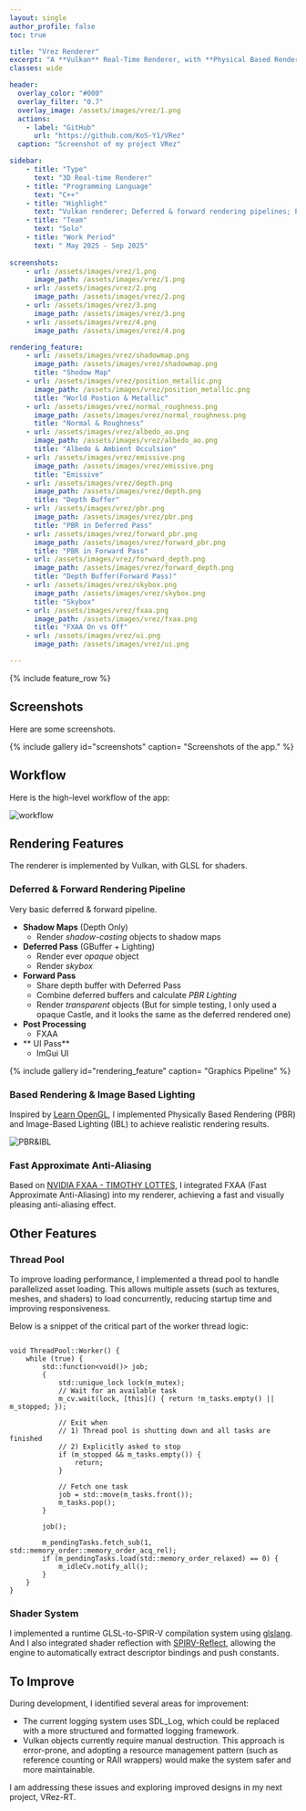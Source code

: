 ```yaml
---
layout: single
author_profile: false
toc: true

title: "Vrez Renderer"
excerpt: "A **Vulkan** Real-Time Renderer, with **Physical Based Rendering**, **Image Based Lighting**,**Forward + Deferred Pipelines**, **Shadow Map**, and **FXAA**."
classes: wide

header:
  overlay_color: "#000"
  overlay_filter: "0.7"
  overlay_image: /assets/images/vrez/1.png
  actions:
    - label: "GitHub"
      url: "https://github.com/KoS-Y1/VRez"
  caption: "Screenshot of my project VRez"

sidebar:
    - title: "Type"
      text: "3D Real-time Renderer"
    - title: "Programming Language"
      text: "C++"
    - title: "Highlight"
      text: "Vulkan renderer; Deferred & forward rendering pipelines; Physically Based Rendering; Image Based Lighting; Shadow Map; FXAA"
    - title: "Team"
      text: "Solo"
    - title: "Work Period"
      text: " May 2025 - Sep 2025"
    
screenshots:
    - url: /assets/images/vrez/1.png
      image_path: /assets/images/vrez/1.png
    - url: /assets/images/vrez/2.png
      image_path: /assets/images/vrez/2.png
    - url: /assets/images/vrez/3.png
      image_path: /assets/images/vrez/3.png    
    - url: /assets/images/vrez/4.png
      image_path: /assets/images/vrez/4.png

rendering_feature:
    - url: /assets/images/vrez/shadowmap.png
      image_path: /assets/images/vrez/shadowmap.png
      title: "Shodow Map"
    - url: /assets/images/vrez/position_metallic.png
      image_path: /assets/images/vrez/position_metallic.png
      title: "World Postion & Metallic"
    - url: /assets/images/vrez/normal_roughness.png
      image_path: /assets/images/vrez/normal_roughness.png  
      title: "Normal & Roughness"  
    - url: /assets/images/vrez/albedo_ao.png
      image_path: /assets/images/vrez/albedo_ao.png
      title: "Albedo & Ambient Occulsion"
    - url: /assets/images/vrez/emissive.png
      image_path: /assets/images/vrez/emissive.png
      title: "Emissive"
    - url: /assets/images/vrez/depth.png
      image_path: /assets/images/vrez/depth.png
      title: "Depth Buffer"
    - url: /assets/images/vrez/pbr.png
      image_path: /assets/images/vrez/pbr.png
      title: "PBR in Deferred Pass"
    - url: /assets/images/vrez/forward_pbr.png
      image_path: /assets/images/vrez/forward_pbr.png
      title: "PBR in Forward Pass"     
    - url: /assets/images/vrez/forward_depth.png
      image_path: /assets/images/vrez/forward_depth.png
      title: "Depth Buffer(Forward Pass)"   
    - url: /assets/images/vrez/skybox.png
      image_path: /assets/images/vrez/skybox.png
      title: "Skybox"       
    - url: /assets/images/vrez/fxaa.png
      image_path: /assets/images/vrez/fxaa.png
      title: "FXAA On vs Off"         
    - url: /assets/images/vrez/ui.png
      image_path: /assets/images/vrez/ui.png

---
```

{% include feature_row %}

## Screenshots

Here are some screenshots.

{% include gallery id="screenshots" caption= "Screenshots of the app." %}

## Workflow

Here is the high-level workflow of the app:

![workflow](/assets/images/vrez/workflow.png)

## Rendering Features

The renderer is implemented by Vulkan, with GLSL for shaders.

### Deferred & Forward Rendering Pipeline

Very basic deferred & forward pipeline.

+ **Shadow Maps** (Depth Only)
    + Render *shadow-casting* objects to shadow maps
+ **Deferred Pass** (GBuffer + Lighting)
    + Render ever *opaque* object
    + Render *skybox*
+ **Forward Pass** 
    + Share depth buffer with Deferred Pass
    + Combine deferred buffers and calculate *PBR Lighting*
    + Render *transparent* objects (But for simple testing, I only used a opaque Castle, and it looks the same as the deferred rendered one)
+ **Post Processing**
    + FXAA
+ ** UI Pass**
    + ImGui UI

{% include gallery id="rendering_feature" caption= "Graphics Pipeline" %}

### Based Rendering & Image Based Lighting

Inspired by [Learn OpenGL](https://learnopengl.com/), I implemented Physically Based Rendering (PBR) and Image-Based Lighting (IBL) to achieve realistic rendering results.

![PBR&IBL](/assets/images/vrez/pbr_result.png)

### Fast Approximate Anti-Aliasing

Based on [NVIDIA FXAA - TIMOTHY LOTTES](https://developer.download.nvidia.com/assets/gamedev/files/sdk/11/FXAA_WhitePaper.pdf), I integrated FXAA (Fast Approximate Anti-Aliasing) into my renderer, achieving a fast and visually pleasing anti-aliasing effect.

## Other Features

### Thread Pool

To improve loading performance, I implemented a thread pool to handle parallelized asset loading.
This allows multiple assets (such as textures, meshes, and shaders) to load concurrently, reducing startup time and improving responsiveness.

Below is a snippet of the critical part of the worker thread logic:

```

void ThreadPool::Worker() {
    while (true) {
        std::function<void()> job;
        {
            std::unique_lock lock(m_mutex);
            // Wait for an available task
            m_cv.wait(lock, [this]() { return !m_tasks.empty() || m_stopped; });

            // Exit when
            // 1) Thread pool is shutting down and all tasks are finished
            // 2) Explicitly asked to stop
            if (m_stopped && m_tasks.empty()) {
                return;
            }

            // Fetch one task
            job = std::move(m_tasks.front());
            m_tasks.pop();
        }

        job();

        m_pendingTasks.fetch_sub(1, std::memory_order::memory_order_acq_rel);
        if (m_pendingTasks.load(std::memory_order_relaxed) == 0) {
            m_idleCv.notify_all();
        }
    }
}

```

### Shader System

I implemented a runtime GLSL-to-SPIR-V compilation system using [glslang](https://github.com/KhronosGroup/glslang). And I also integrated shader reflection with [SPIRV-Reflect](https://github.com/KhronosGroup/SPIRV-Reflect), allowing the engine to automatically extract descriptor bindings and push constants.

## To Improve

During development, I identified several areas for improvement:
+ The current logging system uses SDL_Log, which could be replaced with a more structured and formatted logging framework.
+ Vulkan objects currently require manual destruction. This approach is error-prone, and adopting a resource management pattern (such as reference counting or RAII wrappers) would make the system safer and more maintainable.

I am addressing these issues and exploring improved designs in my next project, VRez-RT.
